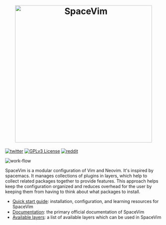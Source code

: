 <h1 align="center">
<a href="https://spacevim.org">
  <img src="https://spacevim.org/logo.png" width="440" alt="SpaceVim"/>
  </a>
</h1>

[![twitter](https://img.spacevim.org/twitter.svg)](https://twitter.com/SpaceVim)
[![GPLv3 License](https://img.spacevim.org/license-GPLv3-blue.svg)](development/#license)
[![reddit](https://img.spacevim.org/reddit.svg)](https://www.reddit.com/r/SpaceVim/)

![work-flow](https://img.spacevim.org/workflow.png)

SpaceVim is a modular configuration of Vim and Neovim.
It's inspired by spacemacs. It manages collections of plugins in layers,
which help to collect related packages together to provide features.
This approach helps keep the configuration organized and reduces
overhead for the user by keeping them from having to think about
what packages to install.

- [Quick start guide](https://spacevim.org/quick-start-guide/): installation, configuration, and learning resources for SpaceVim
- [Documentation](https://spacevim.org/documentation/): the primary official documentation of SpaceVim
- [Available layers](https://spacevim.org/layers/): a list of available layers which can be used in SpaceVim

<!-- vim:set nowrap: -->
